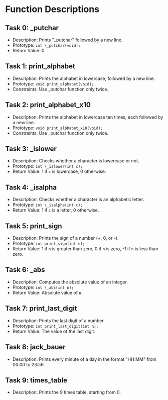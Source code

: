# Function Descriptions

## Task 0: \_putchar
- Description: Prints "\_putchar" followed by a new line.
- Prototype: `int \_putchar(void);`
- Return Value: 0

## Task 1: print_alphabet
- Description: Prints the alphabet in lowercase, followed by a new line.
- Prototype: `void print_alphabet(void);`
- Constraints: Use \_putchar function only twice.

## Task 2: print_alphabet_x10
- Description: Prints the alphabet in lowercase ten times, each followed by a new line.
- Prototype: `void print_alphabet_x10(void);`
- Constraints: Use \_putchar function only twice.

## Task 3: \_islower
- Description: Checks whether a character is lowercase or not.
- Prototype: `int \_islower(int c);`
- Return Value: 1 if `c` is lowercase, 0 otherwise.

## Task 4: \_isalpha
- Description: Checks whether a character is an alphabetic letter.
- Prototype: `int \_isalpha(int c);`
- Return Value: 1 if `c` is a letter, 0 otherwise.

## Task 5: print_sign
- Description: Prints the sign of a number (+, 0, or -).
- Prototype: `int print_sign(int n);`
- Return Value: 1 if `n` is greater than zero, 0 if `n` is zero, -1 if `n` is less than zero.

## Task 6: \_abs
- Description: Computes the absolute value of an integer.
- Prototype: `int \_abs(int n);`
- Return Value: Absolute value of `n`.

## Task 7: print_last_digit
- Description: Prints the last digit of a number.
- Prototype: `int print_last_digit(int n);`
- Return Value: The value of the last digit.

## Task 8: jack_bauer
- Description: Prints every minute of a day in the format "HH:MM" from 00:00 to 23:59.

## Task 9: times_table
- Description: Prints the 9 times table, starting from 0.


